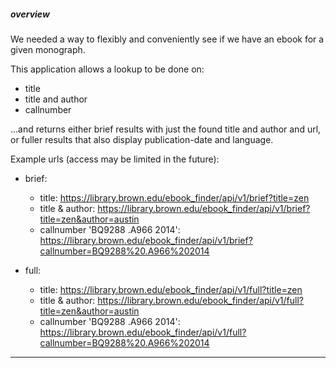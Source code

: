 ##### overview

We needed a way to flexibly and conveniently see if we have an ebook for a given monograph.

This application allows a lookup to be done on:

- title
- title and author
- callnumber

...and returns either brief results with just the found title and author and url, or fuller results that also display publication-date and language.

Example urls (access may be limited in the future):

- brief:
    - title: <https://library.brown.edu/ebook_finder/api/v1/brief?title=zen>
    - title & author: <https://library.brown.edu/ebook_finder/api/v1/brief?title=zen&author=austin>
    - callnumber 'BQ9288 .A966 2014': <https://library.brown.edu/ebook_finder/api/v1/brief?callnumber=BQ9288%20.A966%202014>

- full:
    - title: <https://library.brown.edu/ebook_finder/api/v1/full?title=zen>
    - title & author: <https://library.brown.edu/ebook_finder/api/v1/full?title=zen&author=austin>
    - callnumber 'BQ9288 .A966 2014': <https://library.brown.edu/ebook_finder/api/v1/full?callnumber=BQ9288%20.A966%202014>

---
